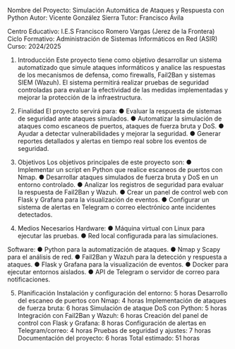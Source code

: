 Nombre del Proyecto: Simulación Automática de Ataques y Respuesta con Python
Autor: Vicente González Sierra
Tutor: Francisco Ávila

Centro Educativo: I.E.S Francisco Romero Vargas (Jerez de la Frontera)
Ciclo Formativo: Administración de Sistemas Informáticos en Red (ASIR)
Curso: 2024/2025

1. Introducción
Este proyecto tiene como objetivo desarrollar un sistema automatizado que simule ataques
informáticos y analice las respuestas de los mecanismos de defensa, como firewalls,
Fail2Ban y sistemas SIEM (Wazuh).
El sistema permitirá realizar pruebas de seguridad controladas para evaluar la efectividad
de las medidas implementadas y mejorar la protección de la infraestructura.

2. Finalidad
El proyecto servirá para:
● Evaluar la respuesta de sistemas de seguridad ante ataques simulados.
● Automatizar la simulación de ataques como escaneos de puertos, ataques de fuerza
bruta y DoS.
● Ayudar a detectar vulnerabilidades y mejorar la seguridad.
● Generar reportes detallados y alertas en tiempo real sobre los eventos de seguridad.

3. Objetivos
Los objetivos principales de este proyecto son:
● Implementar un script en Python que realice escaneos de puertos con Nmap.
● Desarrollar ataques simulados de fuerza bruta y DoS en un entorno controlado.
● Analizar los registros de seguridad para evaluar la respuesta de Fail2Ban y Wazuh.
● Crear un panel de control web con Flask y Grafana para la visualización de eventos.
● Configurar un sistema de alertas en Telegram o correo electrónico ante incidentes
detectados.

4. Medios Necesarios
Hardware:
● Máquina virtual con Linux para ejecutar las pruebas.
● Red local configurada para las simulaciones.

Software:
● Python para la automatización de ataques.
● Nmap y Scapy para el análisis de red.
● Fail2Ban y Wazuh para la detección y respuesta a ataques.
● Flask y Grafana para la visualización de eventos.
● Docker para ejecutar entornos aislados.
● API de Telegram o servidor de correo para notificaciones.

5. Planificación
Instalación y configuración del entorno: 5 horas
Desarrollo del escaneo de puertos con Nmap: 4 horas
Implementación de ataques de fuerza bruta: 6 horas
Simulación de ataque DoS con Python: 5 horas
Integración con Fail2Ban y Wazuh: 6 horas
Creación del panel de control con Flask y Grafana: 8 horas
Configuración de alertas en Telegram/correo: 4 horas
Pruebas de seguridad y ajustes: 7 horas
Documentación del proyecto: 6 horas
Total estimado: 51 horas
